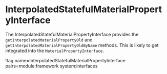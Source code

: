 # InterpolatedStatefulMaterialPropertyInterface

The InterpolatedStatefulMaterialPropertyInterface provides the `getInterpolatedMaterialPropertyOld`
and `getInterpolatedMaterialPropertyOldByName` methods. This is likely to get integrated into the `MaterialPropertyInterface`.

!tag name=InterpolatedStatefulMaterialPropertyInterface pairs=module:framework system:interfaces

